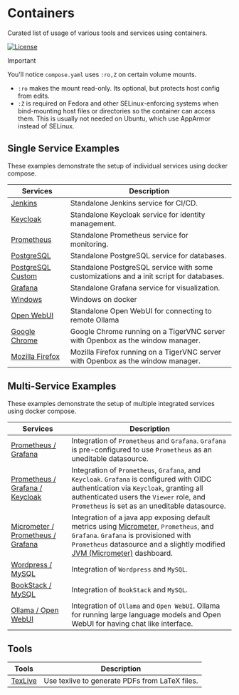 # Containers

Curated list of usage of various tools and services using containers.

[![License](https://img.shields.io/github/license/zbhavyai/containers?label=License)](https://github.com/zbhavyai/containers/blob/main/LICENSE)

> [!IMPORTANT]
> You'll notice `compose.yaml` uses `:ro,Z` on certain volume mounts.
>
> - `:ro` makes the mount read-only. Its optional, but protects host config from edits.
> - `:Z` is required on Fedora and other SELinux-enforcing systems when bind-mounting host files or directories so the container can access them. This is usually not needed on Ubuntu, which use AppArmor instead of SELinux.

## Single Service Examples

These examples demonstrate the setup of individual services using docker compose.

| Services                             | Description                                                                             |
| ------------------------------------ | --------------------------------------------------------------------------------------- |
| [Jenkins](jenkins)                   | Standalone Jenkins service for CI/CD.                                                   |
| [Keycloak](keycloak)                 | Standalone Keycloak service for identity management.                                    |
| [Prometheus](prometheus)             | Standalone Prometheus service for monitoring.                                           |
| [PostgreSQL](postgres)               | Standalone PostgreSQL service for databases.                                            |
| [PostgreSQL Custom](postgres-custom) | Standalone PostgreSQL service with some customizations and a init script for databases. |
| [Grafana](grafana)                   | Standalone Grafana service for visualization.                                           |
| [Windows](windows)                   | Windows on docker                                                                       |
| [Open WebUI](openwebui)              | Standalone Open WebUI for connecting to remote Ollama                                   |
| [Google Chrome](chrome-tigervnc)     | Google Chrome running on a TigerVNC server with Openbox as the window manager.          |
| [Mozilla Firefox](firefox-tigervnc)  | Mozilla Firefox running on a TigerVNC server with Openbox as the window manager.        |

## Multi-Service Examples

These examples demonstrate the setup of multiple integrated services using docker compose.

| Services                                                           | Description                                                                                                                                                                                                                                                                                          |
| ------------------------------------------------------------------ | ---------------------------------------------------------------------------------------------------------------------------------------------------------------------------------------------------------------------------------------------------------------------------------------------------- |
| [Prometheus / Grafana](prometheus-grafana)                         | Integration of `Prometheus` and `Grafana`. `Grafana` is pre-configured to use `Prometheus` as an uneditable datasource.                                                                                                                                                                              |
| [Prometheus / Grafana / Keycloak](prometheus-grafana-keycloak)     | Integration of `Prometheus`, `Grafana`, and `Keycloak`. `Grafana` is configured with OIDC authentication via `Keycloak`, granting all authenticated users the `Viewer` role, and `Prometheus` is set as an uneditable datasource.                                                                    |
| [Micrometer / Prometheus / Grafana](micrometer-prometheus-grafana) | Integration of a java app exposing default metrics using [Micrometer](https://micrometer.io/), `Prometheus`, and `Grafana`. `Grafana` is provisioned with `Prometheus` datasource and a slightly modified [JVM (Micrometer)](https://grafana.com/grafana/dashboards/4701-jvm-micrometer/) dashboard. |
| [Wordpress / MySQL](wordpress-mysql)                               | Integration of `Wordpress` and `MySQL`.                                                                                                                                                                                                                                                              |
| [BookStack / MySQL](bookstack-mysql)                               | Integration of `BookStack` and `MySQL`.                                                                                                                                                                                                                                                              |
| [Ollama / Open WebUI](ollama-openwebui)                            | Integration of `Ollama` and `Open WebUI`. Ollama for running large language models and Open WebUI for having chat like interface.                                                                                                                                                                    |

## Tools

| Tools              | Description                                    |
| ------------------ | ---------------------------------------------- |
| [TexLive](texlive) | Use texlive to generate PDFs from LaTeX files. |
